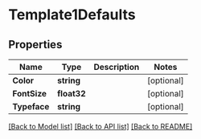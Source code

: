 # Template1Defaults

## Properties
Name | Type | Description | Notes
------------ | ------------- | ------------- | -------------
**Color** | **string** |  | [optional] 
**FontSize** | **float32** |  | [optional] 
**Typeface** | **string** |  | [optional] 

[[Back to Model list]](../README.md#documentation-for-models) [[Back to API list]](../README.md#documentation-for-api-endpoints) [[Back to README]](../README.md)


